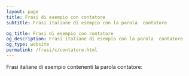 ```yaml
---
layout: page
title: Frasi di esempio con contatore 
subtitle: Frasi italiane di esempio con la parola  contatore

og_title: Frasi di esempio con contatore 
og_description: Frasi italiane di esempio con la parola  contatore
og_type: website
permalink: /frasi/c/contatore.html
---
```


Frasi italiane di esempio contenenti la parola contatore:


